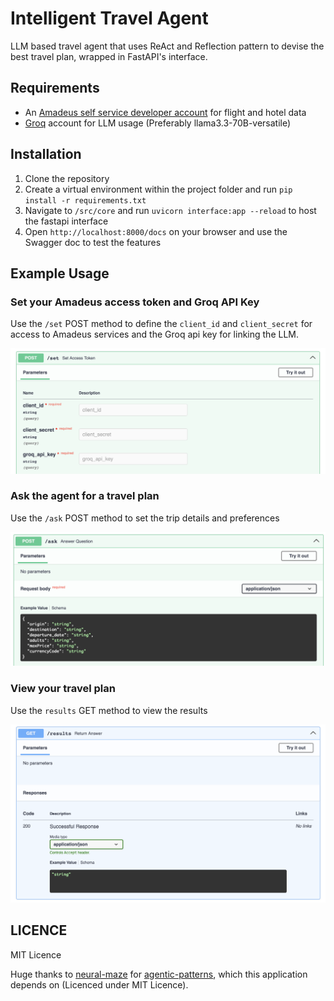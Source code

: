 # Intelligent Travel Agent
LLM based travel agent that uses ReAct and Reflection pattern to devise the best travel plan, wrapped in FastAPI's interface.

## Requirements
- An [Amadeus self service developer account](https://developers.amadeus.com/self-service) for flight and hotel data
- [Groq](https://groq.com) account for LLM usage (Preferably llama3.3-70B-versatile)

## Installation
1. Clone the repository
2. Create a virtual environment within the project folder and run `pip install -r requirements.txt`
3. Navigate to `/src/core` and run `uvicorn interface:app --reload` to host the fastapi interface
4. Open `http://localhost:8000/docs` on your browser and use the Swagger doc to test the features

## Example Usage

### Set your Amadeus access token and Groq API Key
Use the `/set` POST method to define the `client_id` and `client_secret` for access to Amadeus services and the Groq api key for linking the LLM.

![/set method](https://raw.githubusercontent.com/adityajs12321/Travel-Agent/refs/heads/main/src/imgs/set.png)

### Ask the agent for a travel plan
Use the `/ask` POST method to set the trip details and preferences

![/ask method](https://raw.githubusercontent.com/adityajs12321/Travel-Agent/refs/heads/main/src/imgs/ask.png)

### View your travel plan
Use the `results` GET method to view the results

![/results method](https://raw.githubusercontent.com/adityajs12321/Travel-Agent/refs/heads/main/src/imgs/results.png)

## LICENCE
MIT Licence

Huge thanks to [neural-maze](https://github.com/neural-maze) for [agentic-patterns](https://github.com/neural-maze/agentic-patterns-course), which this application depends on (Licenced under MIT Licence).
